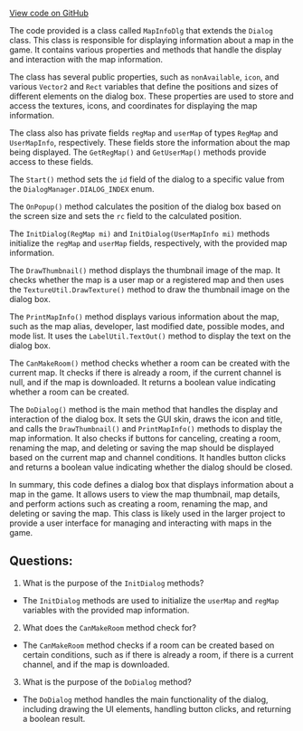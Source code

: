 [View code on GitHub](https://github.com/TieHaxJan/Brick-Force/Assembly-CSharp\MapInfoDlg.cs)

The code provided is a class called `MapInfoDlg` that extends the `Dialog` class. This class is responsible for displaying information about a map in the game. It contains various properties and methods that handle the display and interaction with the map information.

The class has several public properties, such as `nonAvailable`, `icon`, and various `Vector2` and `Rect` variables that define the positions and sizes of different elements on the dialog box. These properties are used to store and access the textures, icons, and coordinates for displaying the map information.

The class also has private fields `regMap` and `userMap` of types `RegMap` and `UserMapInfo`, respectively. These fields store the information about the map being displayed. The `GetRegMap()` and `GetUserMap()` methods provide access to these fields.

The `Start()` method sets the `id` field of the dialog to a specific value from the `DialogManager.DIALOG_INDEX` enum.

The `OnPopup()` method calculates the position of the dialog box based on the screen size and sets the `rc` field to the calculated position.

The `InitDialog(RegMap mi)` and `InitDialog(UserMapInfo mi)` methods initialize the `regMap` and `userMap` fields, respectively, with the provided map information.

The `DrawThumbnail()` method displays the thumbnail image of the map. It checks whether the map is a user map or a registered map and then uses the `TextureUtil.DrawTexture()` method to draw the thumbnail image on the dialog box.

The `PrintMapInfo()` method displays various information about the map, such as the map alias, developer, last modified date, possible modes, and mode list. It uses the `LabelUtil.TextOut()` method to display the text on the dialog box.

The `CanMakeRoom()` method checks whether a room can be created with the current map. It checks if there is already a room, if the current channel is null, and if the map is downloaded. It returns a boolean value indicating whether a room can be created.

The `DoDialog()` method is the main method that handles the display and interaction of the dialog box. It sets the GUI skin, draws the icon and title, and calls the `DrawThumbnail()` and `PrintMapInfo()` methods to display the map information. It also checks if buttons for canceling, creating a room, renaming the map, and deleting or saving the map should be displayed based on the current map and channel conditions. It handles button clicks and returns a boolean value indicating whether the dialog should be closed.

In summary, this code defines a dialog box that displays information about a map in the game. It allows users to view the map thumbnail, map details, and perform actions such as creating a room, renaming the map, and deleting or saving the map. This class is likely used in the larger project to provide a user interface for managing and interacting with maps in the game.
## Questions: 
 1. What is the purpose of the `InitDialog` methods?
- The `InitDialog` methods are used to initialize the `userMap` and `regMap` variables with the provided map information.

2. What does the `CanMakeRoom` method check for?
- The `CanMakeRoom` method checks if a room can be created based on certain conditions, such as if there is already a room, if there is a current channel, and if the map is downloaded.

3. What is the purpose of the `DoDialog` method?
- The `DoDialog` method handles the main functionality of the dialog, including drawing the UI elements, handling button clicks, and returning a boolean result.